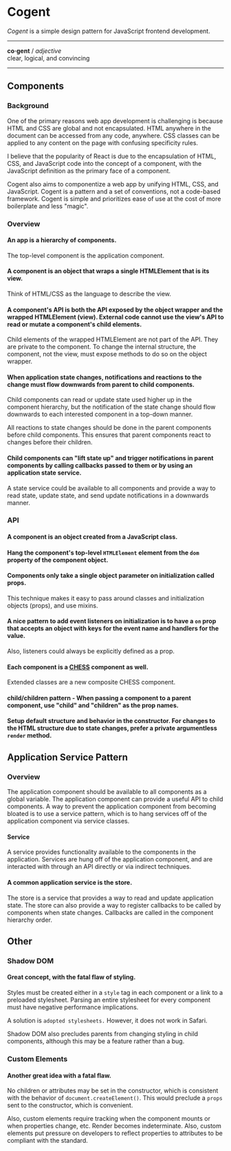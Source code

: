 # Cogent <!-- omit in toc -->

_Cogent_ is a simple design pattern for JavaScript frontend development.

---

**co·gent** / _adjective_<br>
clear, logical, and convincing

---

## Components

### Background

One of the primary reasons web app development is challenging is because HTML and CSS are global and not encapsulated. HTML anywhere in the document can be accessed from any code, anywhere. CSS classes can be applied to any content on the page with confusing specificity rules.

I believe that the popularity of React is due to the encapsulation of HTML, CSS, and JavaScript code into the concept of a component, with the JavaScript definition as the primary face of a component.

Cogent also aims to componentize a web app by unifying HTML, CSS, and JavaScript. Cogent is a pattern and a set of conventions, not a code-based framework. Cogent is simple and prioritizes ease of use at the cost of more boilerplate and less "magic".

### Overview

#### An app is a hierarchy of components.

The top-level component is the application component.

#### A component is an object that wraps a single HTMLElement that is its view.

Think of HTML/CSS as the language to describe the view.

#### A component's API is both the API exposed by the object wrapper and the wrapped HTMLElement (view). External code cannot use the view's API to read or mutate a component's child elements.

Child elements of the wrapped HTMLElement are not part of the API. They are private to the component. To change the internal structure, the component, not the view, must expose methods to do so on the object wrapper.

#### When application state changes, notifications and reactions to the change must flow downwards from parent to child components.

Child components can read or update state used higher up in the component hierarchy, but the notification of the state change should flow downwards to each interested component in a top-down manner.

All reactions to state changes should be done in the parent components before child components. This ensures that parent components react to changes before their children.

#### Child components can "lift state up" and trigger notifications in parent components by calling callbacks passed to them or by using an application state service.

A state service could be available to all components and provide a way to read state, update state, and send update notifications in a downwards manner.

### API

#### A component is an object created from a JavaScript class.

#### Hang the component's top-level `HTMLElement` element from the `dom` property of the component object.

#### Components only take a single object parameter on initialization called props.

This technique makes it easy to pass around classes and initialization objects (props), and use mixins.

#### A nice pattern to add event listeners on initialization is to have a `on` prop that accepts an object with keys for the event name and handlers for the value.

Also, listeners could always be explicitly defined as a prop.

#### Each component is a [CHESS](https://github.com/jake-knerr/chess) component as well.

Extended classes are a new composite CHESS component.

#### child/children pattern - When passing a component to a parent component, use "child" and "children" as the prop names.

#### Setup default structure and behavior in the constructor. For changes to the HTML structure due to state changes, prefer a private argumentless `render` method.

## Application Service Pattern

### Overview

The application component should be available to all components as a global variable. The application component can provide a useful API to child components. A way to prevent the application component from becoming bloated is to use a service pattern, which is to hang services off of the application component via service classes.

#### Service

A service provides functionality available to the components in the application. Services are hung off of the application component, and are interacted with through an API directly or via indirect techniques.

#### A common application service is the store.

The store is a service that provides a way to read and update application state. The store can also provide a way to register callbacks to be called by components when state changes. Callbacks are called in the component hierarchy order.

## Other

### Shadow DOM

#### Great concept, with the fatal flaw of styling.

Styles must be created either in a `style` tag in each component or a link to a preloaded stylesheet. Parsing an entire stylesheet for every component must have negative performance implications.

A solution is `adopted stylesheets.` However, it does not work in Safari.

Shadow DOM also precludes parents from changing styling in child components, although this may be a feature rather than a bug.

### Custom Elements

#### Another great idea with a fatal flaw.

No children or attributes may be set in the constructor, which is consistent with the behavior of `document.createElement()`. This would preclude a `props` sent to the constructor, which is convenient.

Also, custom elements require tracking when the component mounts or when properties change, etc. Render becomes indeterminate. Also, custom elements put pressure on developers to reflect properties to attributes to be compliant with the standard.
